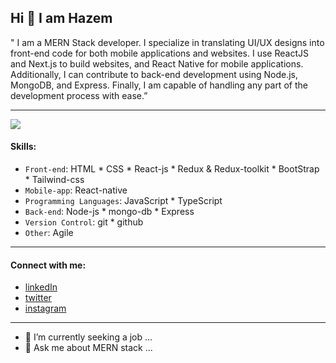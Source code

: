 ## Hi 👋 I am Hazem
" I am a MERN Stack developer. I specialize in translating UI/UX designs into front-end code for both mobile applications and websites. I use ReactJS and Next.js to build websites, and React Native for mobile applications. Additionally, I can contribute to back-end development using Node.js, MongoDB, and Express. Finally, I am capable of handling any part of the development process with ease.”

---
 ![](https://res.cloudinary.com/dkhu7rt8n/image/upload/v1743206278/GitHubBanner_easotl.jpg)
 #### Skills:
 * `Front-end`:   HTML  * CSS  * React-js  * Redux & Redux-toolkit  * BootStrap  * Tailwind-css
 * `Mobile-app`:  React-native
 * `Programming Languages`: JavaScript  * TypeScript 
 * `Back-end`:    Node-js  * mongo-db  * Express
 * `Version Control`:   git  * github
 * `Other`:     Agile 
---
#### Connect with me:
* [linkedIn](https://www.linkedin.com/in/hazem-alsaqaan-53b498174/)
* [twitter](https://twitter.com/HazemAlsaqaan)
* [instagram](https://www.instagram.com/hazem.alsaqaan/)

---
- 🔭 I’m currently seeking a job ...
- 💬 Ask me about MERN stack ...

<!--
- 🔭 I’m currently seeking a job ...
- 👯 I’m looking to collaborate on ...
- 🤔 I’m looking for help with ...
- 💬 Ask me about frontend ...
- 📫 How to reach me: ...
- 😄 Pronouns: ...
- ⚡ Fun fact: ...
-->

